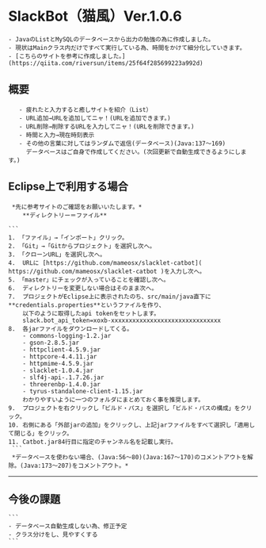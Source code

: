 # SlackBot（猫風）Ver.1.0.6
	- JavaのListとMySQLのデータベースから出力の勉強の為に作成しました。  
	- 現状はMainクラス内だけですべて実行している為、時間をかけて細分化していきます。  
	- [こちらのサイトを参考に作成しました。](https://qiita.com/riversun/items/25f64f285699223a992d)  

## 概要
 ``` 
	- 疲れたと入力すると癒しサイトを紹介（List）  
	- URL追加→URLを追加してニャ！(URLを追加できます。)  
	- URL削除→削除するURLを入力してニャ！(URLを削除できます。)  
	- 時間と入力→現在時刻表示  
	- その他の言葉に対してはランダムで返信(データベース)(Java:137～169)  
	  データベースはご自身で作成してください。(次回更新で自動生成できるようにします。)  
 ```  



## Eclipse上で利用する場合

	 *先に参考サイトのご確認をお願いいたします。*   
		**ディレクトリー＝ファイル**  
 
 	```
	1. 「ファイル」→「インポート」クリック。  
	2. 「Git」→「Gitからプロジェクト」を選択し次へ。  
	3. 「クローンURL」を選択し次へ。  
	4.  URLに [https://github.com/mameosx/slacklet-catbot]( https://github.com/mameosx/slacklet-catbot )を入力し次へ。  
	5. 「master」にチェックが入っていることを確認し次へ。  
	6.  ディレクトリーを変更しない場合はそのまま次へ。  
	7.  プロジェクトがEclipse上に表示されたのち、src/main/java直下に**credentials.properties**というファイルを作り、  
		以下のように取得したapi tokenをセットします。  
		slack.bot_api_token=xoxb-xxxxxxxxxxxxxxxxxxxxxxxxxxxxxxx  
	8.  各jarファイルをダウンロードしてくる。  
		- commons-logging-1.2.jar  
		- gson-2.8.5.jar  
		- httpclient-4.5.9.jar  
		- httpcore-4.4.11.jar  
		- httpmime-4.5.9.jar  
		- slacklet-1.0.4.jar  
		- slf4j-api-.1.7.26.jar  
		- threerenbp-1.4.0.jar  
		- tyrus-standalone-client-1.15.jar  
		わかりやすいように一つのフォルダにまとめておく事を推奨します。  
	9.  プロジェクトを右クリックし「ビルド・パス」を選択し「ビルド・パスの構成」をクリック。  
	10. 右側にある「外部jarの追加」をクリックし、上記jarファイルをすべて選択し「適用して閉じる」をクリック。  
	11. Catbot.jar84行目に指定のチャンネル名を記載し実行。  
	 ```  
	 *データベースを使わない場合、(Java:56～80)(Java:167～170)のコメントアウトを解除。(Java:173～207)をコメントアウト。*  

***




## 今後の課題
	```
	- データベース自動生成しない為、修正予定
	- クラス分けをし、見やすくする
	```



